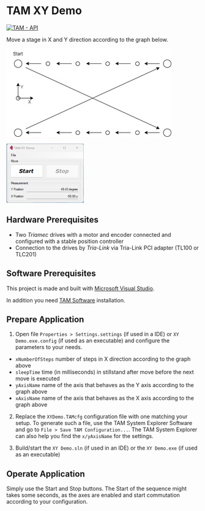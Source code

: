 # TAM XY Demo

[![TAM - API](https://img.shields.io/static/v1?label=TAM&message=API&color=b51839)](https://www.triamec.com/en/tam-api.html)

Move a stage in X and Y direction according to the graph below.

![TAM XY Demo](./doc/XY-Demo.png)

<img src = "./doc/Screenshot.png" width = "40%">

## Hardware Prerequisites

- Two *Triamec* drives with a motor and encoder connected and configured with a stable position controller
- Connection to the drives by *Tria-Link* via Tria-Link PCI adapter (TL100 or TLC201)


## Software Prerequisites

This project is made and built with [Microsoft Visual Studio](https://visualstudio.microsoft.com/en/).

In addition you need [TAM Software](https://www.triamec.com/en/tam-software-support.html) installation.

## Prepare Application

1. Open file `Properties > Settings.settings` (if used in a IDE) or `XY Demo.exe.config` (if used as an executable) and configure the parameters to your needs.
- `xNumberOfSteps` number of steps in X direction according to the graph above
- `sleepTime` time (in milliseconds) in stillstand after move  before the next move is executed
- `yAxisName` name of the axis that behaves as the Y axis according to the graph above
- `xAxisName` name of the axis that behaves as the X axis according to the graph above

2. Replace the `XYDemo.TAMcfg` configuration file with one matching your setup. To generate such a file, use the TAM System Explorer Software and go to `File > Save TAM Configuration...`. The TAM System Explorer can also help you find the `x/yAxisName` for the settings.

3. Build/start the `XY Demo.sln` (if used in an IDE) or the `XY Demo.exe` (if used as an executable)

## Operate Application

Simply use the Start and Stop buttons. The Start of the sequence might takes some seconds, as the axes are enabled and start commutation according to your configuration.

